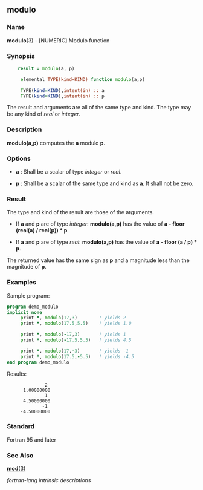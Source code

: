 ## modulo

### **Name**

**modulo**(3) - \[NUMERIC\] Modulo function

### **Synopsis**
```fortran
    result = modulo(a, p)
```
```fortran
     elemental TYPE(kind=KIND) function modulo(a,p)

     TYPE(kind=KIND),intent(in) :: a
     TYPE(kind=KIND),intent(in) :: p
```
  The result and arguments are all of the same type and kind.
  The type may be any kind of _real_ or _integer_.

### **Description**

**modulo(a,p)** computes the **a** modulo **p**.

### **Options**

- **a**
  : Shall be a scalar of type _integer_ or _real_.

- **p**
  : Shall be a scalar of the same type and kind as **a**. It shall not be
  zero.

### **Result**

The type and kind of the result are those of the arguments.

- If **a** and **p** are of type _integer_: **modulo(a,p)** has the value of
  **a - floor (real(a) / real(p)) \* p**.

- If **a** and **p** are of type _real_: **modulo(a,p)** has the value of
  **a - floor (a / p) \* p**.

The returned value has the same sign as **p** and a magnitude less than the
magnitude of **p**.

### **Examples**

Sample program:

```fortran
program demo_modulo
implicit none
     print *, modulo(17,3)        ! yields 2
     print *, modulo(17.5,5.5)    ! yields 1.0

     print *, modulo(-17,3)       ! yields 1
     print *, modulo(-17.5,5.5)   ! yields 4.5

     print *, modulo(17,-3)       ! yields -1
     print *, modulo(17.5,-5.5)   ! yields -4.5
end program demo_modulo
```

Results:

```text
              2
      1.00000000
              1
      4.50000000
             -1
     -4.50000000
```

### **Standard**

Fortran 95 and later

### **See Also**

[**mod**(3)](#mod)

 _fortran-lang intrinsic descriptions_
